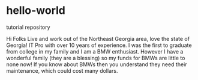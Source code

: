 # hello-world
tutorial repository

Hi Folks
Live and work out of the Northeast Georgia area, love the state of Georgia! IT Pro with over 10 years of experience. I was the first to graduate from college in my family and I am a BMW enthusiast. However I have a wonderful family (they are a blessing) so my funds for BMWs are little to none now! If you know about BMWs then you understand they need their maintenance, which could cost many dollars.
